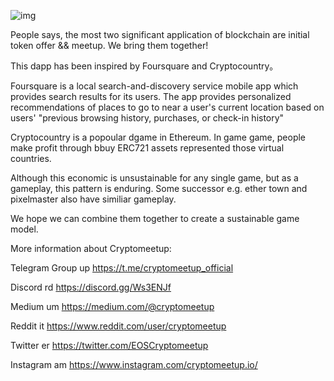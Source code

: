 ![img]("/token_assets/CMU/images/sample.en.png")

People says, the most two significant application of blockchain are initial token offer && meetup. We bring them together!

This dapp has been inspired by Foursquare and Cryptocountry。

Foursquare is a local search-and-discovery service mobile app which provides search results for its users. The app provides personalized recommendations of places to go to near a user's current location based on users' "previous browsing history, purchases, or check-in history"

Cryptocountry is a popoular dgame in Ethereum. In game game, people make profit through bbuy ERC721 assets represented those virtual countries.

Although this economic is unsustainable for any single game, but as a gameplay, this pattern is enduring. Some successor e.g. ether town and pixelmaster also have similiar gameplay.

We hope we can combine them together to create a sustainable game model.

More information about Cryptomeetup:

Telegram Group up https://t.me/cryptomeetup_official

Discord rd https://discord.gg/Ws3ENJf

Medium um https://medium.com/@cryptomeetup

Reddit it https://www.reddit.com/user/cryptomeetup

Twitter er https://twitter.com/EOSCryptomeetup

Instagram am https://www.instagram.com/cryptomeetup.io/